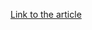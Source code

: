 [Link to the article](https://www.welivesecurity.com/2015/03/06/lysa-myers-still-handful-women-security-field/)
